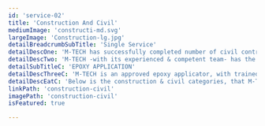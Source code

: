 ```yaml
---
id: 'service-02'
title: 'Construction And Civil'
mediumImage: 'constructi-md.svg'
largeImage: 'Construction-lg.jpg'
detailBreadcrumbSubTitle: 'Single Service'
detailDescOne: 'M-TECH has successfully completed number of civil contracts on variousprojects meeting the client targets, specification, and expectation.'
detailDescTwo: 'M-TECH -with its experienced & competent team- has the ability to manageand run different sizes of construction & civil projects.'
detailSubTitleC: 'EPOXY APPLICATION'
detailDescThreeC: 'M-TECH is an approved epoxy applicator, with trainedand skilled manpower under a supervision of experts.From high density epoxy flooring to low density, M-TECHcan provide a variety of selections based on the client functions. M-TECH has the ability to provide technical recommendations through its international partner ITW Performance Polymers in Italy.'
detailDescEatC: 'Below is the construction & civil categories, that M-TECH focusing on :'
linkPath: 'construction-civil'
imagePath: 'construction-civil'
isFeatured: true

---
```

